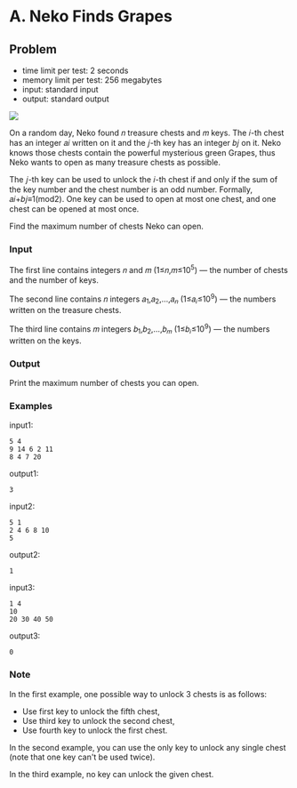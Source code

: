 # A. Neko Finds Grapes

## Problem

- time limit per test: 2 seconds
- memory limit per test: 256 megabytes
- input: standard input
- output: standard output

<img src="https://render.githubusercontent.com/render/math?math=e^{i %2B\pi} =x%2B1">

On a random day, Neko found 𝑛 treasure chests and 𝑚 keys. The 𝑖-th chest has an integer 𝑎𝑖 written on it and the 𝑗-th key has an integer 𝑏𝑗 on it. Neko knows those chests contain the powerful mysterious green Grapes, thus Neko wants to open as many treasure chests as possible.

The 𝑗-th key can be used to unlock the 𝑖-th chest if and only if the sum of the key number and the chest number is an odd number. Formally, 𝑎𝑖+𝑏𝑗≡1(mod2). One key can be used to open at most one chest, and one chest can be opened at most once.

Find the maximum number of chests Neko can open.

### Input

The first line contains integers 𝑛 and 𝑚 (1≤𝑛,𝑚≤10<sup>5</sup>) — the number of chests and the number of keys.

The second line contains 𝑛 integers 𝑎<sub>1</sub>,𝑎<sub>2</sub>,…,𝑎<sub>𝑛</sub> (1≤𝑎<sub>𝑖</sub>≤10<sup>9</sup>) — the numbers written on the treasure chests.

The third line contains 𝑚 integers 𝑏<sub>1</sub>,𝑏<sub>2</sub>,…,𝑏<sub>𝑚</sub> (1≤𝑏<sub>𝑖</sub>≤10<sup>9</sup>) — the numbers written on the keys.

### Output

Print the maximum number of chests you can open.

### Examples

input1:

```text
5 4
9 14 6 2 11
8 4 7 20
```

output1:

```text
3
```


input2:

```text
5 1
2 4 6 8 10
5
```

output2:

```text
1
```

input3:

```text
1 4
10
20 30 40 50
```

output3:

```text
0
```

### Note

In the first example, one possible way to unlock 3 chests is as follows:

- Use first key to unlock the fifth chest,
- Use third key to unlock the second chest,
- Use fourth key to unlock the first chest.

In the second example, you can use the only key to unlock any single chest (note that one key can't be used twice).

In the third example, no key can unlock the given chest.
